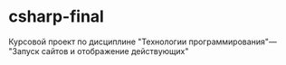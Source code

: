 # csharp-final
Курсовой проект по дисциплине "Технологии программирования"— "Запуск сайтов и отображение действующих"
